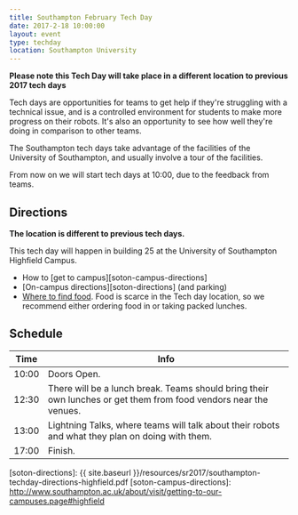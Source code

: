 ```yaml
---
title: Southampton February Tech Day
date: 2017-2-18 10:00:00
layout: event
type: techday
location: Southampton University
---
```


**Please note this Tech Day will take place in a different location to previous 2017 tech days**

Tech days are opportunities for teams to get help if they're struggling with a technical issue, and is a controlled environment for students to make more progress on their robots. It's also an opportunity to see how well they're doing in comparison to other teams.

The Southampton tech days take advantage of the facilities of the University of Southampton, and usually involve a tour of the facilities.

From now on we will start tech days at 10:00, due to the feedback from teams.

## Directions
**The location is different to previous tech days.**

This tech day will happen in building 25 at the University of Southampton Highfield Campus.

* How to [get to campus][soton-campus-directions]
* [On-campus directions][soton-directions] (and parking)
* [Where to find food][soton-food-map]. Food is scarce in the Tech day location, so we recommend either ordering food in or taking packed lunches.

## Schedule

| Time  | Info |
|-------|------|
| 10:00 | Doors Open. |
| 12:30 | There will be a lunch break. Teams should bring their own lunches or get them from food vendors near the venues. |
| 13:00 | Lightning Talks, where teams will talk about their robots and what they plan on doing with them. |
| 17:00 | Finish. |

[teams-contact]: mailto:teams@studentrobotics.org
[soton-food-map]: https://goo.gl/yYlfs5
[soton-directions]: {{ site.baseurl }}/resources/sr2017/southampton-techday-directions-highfield.pdf
[soton-campus-directions]: http://www.southampton.ac.uk/about/visit/getting-to-our-campuses.page#highfield

